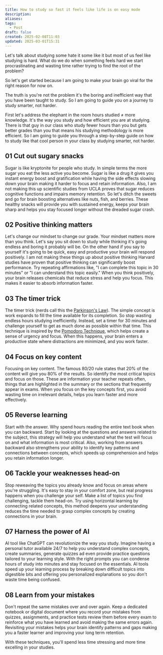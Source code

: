 ```yaml
---
title: How to study so fast it feels like life is on easy mode
description: 
aliases: 
tags:
  - Post
draft: false
created: 2025-02-08T11:03
updated: 2025-03-01T15:31
---
```

Let's talk about studying some hate it some like it but most of us feel like studying is hard. What do we do when something feels hard we start procrastinating and wasting time rather trying to find the root of the problem?

So let's get started because I am going to make your brain go viral for the right reason for now on.

The truth is you're not the problem it's the boring and inefficient way that you have been taught to study. So I am going to guide you on a journey to study smarter, not harder.

First let's address the elephant in the room hours studied $\neq$ more knowledge. It's the way you study and how efficient you are at studying. There is that guy in our class who study fewer hours than you but gets better grades than you that means his studying methodology is more efficient. So I am going to guide you through a step-by-step guide on how to study like that cool person in your class by studying smarter, not harder.

## 01 Cut out sugary snacks

Sugar is like kryptonite for people who study. In simple terms the more sugar you eat the less active you become. Sugar is like a drug it gives you instant energy boost and gratification while having the side effects slowing down your brain making it harder to focus and retain information. Also, I am not making this up scientific studies from UCLA proves that sugar reduces cognitive functions and impairs memory retention. So let's ditch the sweets and go for brain boosting alternatives like nuts, fish, and berries. These healthy snacks will provide you with sustained energy, keeps your brain sharp and helps you stay focused longer without the dreaded sugar crash.


## 02 Positive thinking matters

Let's change our mindset to change our grade. Your mindset matters more than you think. Let's say you sit down to study while thinking it's going endless and boring it probably will be. On the other hand if you say to yourself it's going to be quick, easy and productive your brain will respond positively. I am not making these things up about positive thinking Harvard studies have proven that positive thinking can significantly boost performance. Try repeating affirmations like, "I can complete this topic in 30 minutes" or "I can understand this topic easily." When you think positively, your brain releases chemicals that reduce stress and help you focus. This makes it easier to absorb information faster.
## 03 The timer trick

The timer trick (nerds call this the [Parkinson's Law](https://en.wikipedia.org/wiki/Parkinson%27s_law)). The simple concept is work expands to fill the time available for its completion. So stop wasting endless hours studying inefficiently. Instead, set a timer for 30 minutes and challenge yourself to get as much done as possible within that time. This technique is inspired by the [Pomodoro Technique](https://en.wikipedia.org/wiki/Pomodoro_Technique), which helps create a sense of urgency and focus. When this happens, your brain enters a productive state where distractions are minimized, and you work faster.
## 04 Focus on key content

Focusing on key content. The famous 80/20 rule states that 20% of the content will give you 80% of the results. So identify the most critical topics and focus on those. These are information your teacher repeats often, things that are highlighted in the summary or the sections that frequently appear in exams. When you focus on the key concepts first, you avoid wasting time on irrelevant details, helps you learn faster and more effectively.

## 05 Reverse learning

Start with the answer. Why spend hours reading the entire text book when you can backward. Start by looking at the questions and answers related to the subject, this strategy will help you understand what the test will focus on and what information is most critical. Also, working from answers backward also strengthens your ability to identify key patterns and connections between concepts, which speeds up comprehension and helps you retain information longer.

## 06 Tackle your weaknesses head-on

Stop reweaving the topics you already know and focus on areas where you're struggling. It's easy to stay in your comfort zone, but real progress happens when you challenge your self. Make a list of topics you find challenging, tackle them head-on. Try using horizontal learning by connecting related concepts, this method deepens your understanding reduces the time needed to grasp complex concepts by creating connections in your brain.

## 07 Harness the power of AI

AI tool like ChatGPT can revolutionize the way you study. Imagine having a personal tutor available 24/7 to help you understand complex concepts, create summaries, generate quizzes ad even provide practice questions tailored to your learning style. With the right prompts you can condense hours of study into minutes and stay focused on the essentials. AI tools speed up your learning process by breaking down difficult topics into digestible bits and offering you personalized explanations so you don't waste time being confused.

## 08 Learn from your mistakes

Don't repeat the same mistakes over and over again. Keep a dedicated notebook or digital document where you record your mistakes from quizzes, assignments, and practice tests review them before every exam to reinforce what you have learned and avoid making the same errors again. Revisiting your mistakes helps your brain identify patterns and gaps making you a faster learner and improving your long term retention.

With these techniques, you'll spend less time stressing and more time excelling in your studies.